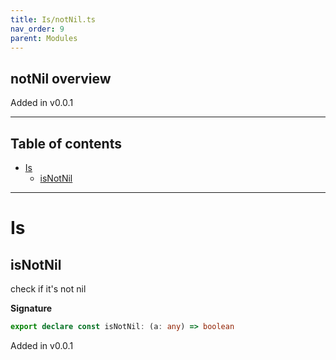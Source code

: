 ```yaml
---
title: Is/notNil.ts
nav_order: 9
parent: Modules
---
```


## notNil overview

Added in v0.0.1

---

<h2 class="text-delta">Table of contents</h2>

- [Is](#is)
  - [isNotNil](#isnotnil)

---

# Is

## isNotNil

check if it's not nil

**Signature**

```ts
export declare const isNotNil: (a: any) => boolean
```

Added in v0.0.1
